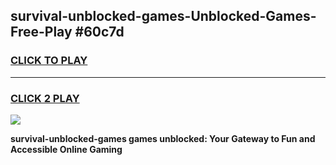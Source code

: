 
## survival-unblocked-games-Unblocked-Games-Free-Play #60c7d
<h3>
<a href="https://us.freeplayer.one?title=survival-unblocked-games&ref=9M">CLICK TO PLAY</a></h3>
<hr>

<h3>
<a href="https://us.freeplayer.one?title=survival-unblocked-games&ref=9M">CLICK 2 PLAY</a>
  
</h3>

<a href="https://us.freeplayer.one?title=survival-unblocked-games&ref=9M"><img src="https://clearcache.store/games.png"></a>


**survival-unblocked-games games unblocked: Your Gateway to Fun and Accessible Online Gaming**
